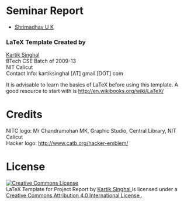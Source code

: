 # Seminar Report

- [Shrimadhav U K](shrimadhav_b130253cs@nitc.ac.in)

### LaTeX Template Created by

[Kartik Singhal](http://people.cse.nitc.ac.in/kartik "Kartik's Academic Profile")  
BTech CSE Batch of 2009-13  
NIT Calicut  
Contact Info: kartiksinghal [AT] gmail [DOT] com

It is advisable to learn the basics of LaTeX before using this template.
A good resource to start with is http://en.wikibooks.org/wiki/LaTeX/

Credits
=======
NITC logo: Mr Chandramohan MK, Graphic Studio, Central Library, NIT Calicut  
Hacker logo: http://www.catb.org/hacker-emblem/

License
=======
<a rel="license" href="http://creativecommons.org/licenses/by/4.0/">
  <img alt="Creative Commons License" style="border-width:0" src="https://i.creativecommons.org/l/by/4.0/80x15.png" />
</a>
<br />
<span xmlns:dct="http://purl.org/dc/terms/" property="dct:title">
  LaTeX Template for Project Report
</span> 
by
<a xmlns:cc="http://creativecommons.org/ns#" href="https://k4rtik.github.io/latex-project-report-template/" property="cc:attributionName" rel="cc:attributionURL">
  Kartik Singhal
</a> 
is licensed under a 
<a rel="license" href="http://creativecommons.org/licenses/by/4.0/">
  Creative Commons Attribution 4.0 International License
</a>.
